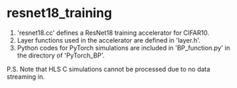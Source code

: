 # resnet18_training

1. 'resnet18.cc' defines a ResNet18 training accelerator for CIFAR10.
2. Layer functions used in the accelerator are defined in 'layer.h'.
3. Python codes for PyTorch simulations are included in 'BP_function.py' in the directory of 'PyTorch_BP'.

P.S. Note that HLS C simulations cannot be processed due to no data streaming in.
